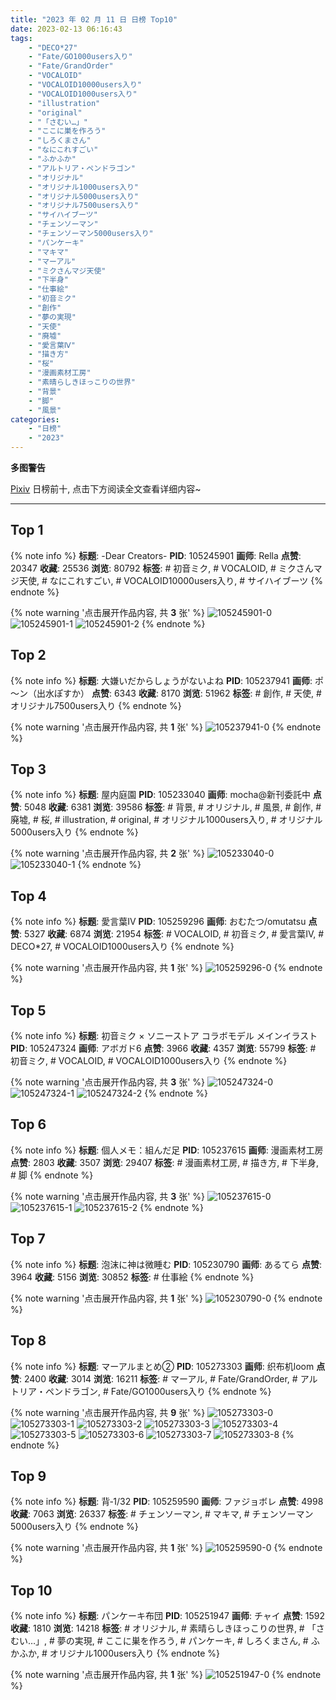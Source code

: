 ```yaml
---
title: "2023 年 02 月 11 日 日榜 Top10"
date: 2023-02-13 06:16:43
tags:
    - "DECO*27"
    - "Fate/GO1000users入り"
    - "Fate/GrandOrder"
    - "VOCALOID"
    - "VOCALOID10000users入り"
    - "VOCALOID1000users入り"
    - "illustration"
    - "original"
    - "「さむい…」"
    - "ここに巣を作ろう"
    - "しろくまさん"
    - "なにこれすごい"
    - "ふかふか"
    - "アルトリア・ペンドラゴン"
    - "オリジナル"
    - "オリジナル1000users入り"
    - "オリジナル5000users入り"
    - "オリジナル7500users入り"
    - "サイハイブーツ"
    - "チェンソーマン"
    - "チェンソーマン5000users入り"
    - "パンケーキ"
    - "マキマ"
    - "マーアル"
    - "ミクさんマジ天使"
    - "下半身"
    - "仕事絵"
    - "初音ミク"
    - "創作"
    - "夢の実現"
    - "天使"
    - "廃墟"
    - "愛言葉Ⅳ"
    - "描き方"
    - "桜"
    - "漫画素材工房"
    - "素晴らしきほっこりの世界"
    - "背景"
    - "脚"
    - "風景"
categories:
    - "日榜"
    - "2023"
---
```


<i class="fa fa-triangle-exclamation"></i>**多图警告**<i class="fa fa-triangle-exclamation"></i>

[Pixiv](https://www.pixiv.net/) 日榜前十, 点击下方阅读全文查看详细内容~

<!-- more -->

---

## Top 1

{% note info %}
**标题**: -Dear Creators-
**PID**: 105245901 **画师**: Rella
**点赞**: 20347 **收藏**: 25536 **浏览**: 80792
**标签**: # 初音ミク, # VOCALOID, # ミクさんマジ天使, # なにこれすごい, # VOCALOID10000users入り, # サイハイブーツ
{% endnote %}

{% note warning '点击展开作品内容, 共 **3** 张' %}
![105245901-0](https://i.pixiv.re/img-original/img/2023/02/10/16/39/04/105245901_p0.jpg)
![105245901-1](https://i.pixiv.re/img-original/img/2023/02/10/16/39/04/105245901_p1.jpg)
![105245901-2](https://i.pixiv.re/img-original/img/2023/02/10/16/39/04/105245901_p2.jpg)
{% endnote %}

## Top 2

{% note info %}
**标题**: 大嫌いだからしょうがないよね
**PID**: 105237941 **画师**: ポ～ン（出水ぽすか）
**点赞**: 6343 **收藏**: 8170 **浏览**: 51962
**标签**: # 創作, # 天使, # オリジナル7500users入り
{% endnote %}

{% note warning '点击展开作品内容, 共 **1** 张' %}
![105237941-0](https://i.pixiv.re/img-original/img/2023/02/10/07/30/01/105237941_p0.jpg)
{% endnote %}

## Top 3

{% note info %}
**标题**: 屋内庭園
**PID**: 105233040 **画师**: mocha@新刊委託中
**点赞**: 5048 **收藏**: 6381 **浏览**: 39586
**标签**: # 背景, # オリジナル, # 風景, # 創作, # 廃墟, # 桜, # illustration, # original, # オリジナル1000users入り, # オリジナル5000users入り
{% endnote %}

{% note warning '点击展开作品内容, 共 **2** 张' %}
![105233040-0](https://i.pixiv.re/img-original/img/2023/02/10/01/00/57/105233040_p0.png)
![105233040-1](https://i.pixiv.re/img-original/img/2023/02/10/01/00/57/105233040_p1.png)
{% endnote %}

## Top 4

{% note info %}
**标题**: 愛言葉Ⅳ
**PID**: 105259296 **画师**: おむたつ/omutatsu
**点赞**: 5327 **收藏**: 6874 **浏览**: 21954
**标签**: # VOCALOID, # 初音ミク, # 愛言葉Ⅳ, # DECO*27, # VOCALOID1000users入り
{% endnote %}

{% note warning '点击展开作品内容, 共 **1** 张' %}
![105259296-0](https://i.pixiv.re/img-original/img/2023/02/11/00/00/31/105259296_p0.jpg)
{% endnote %}

## Top 5

{% note info %}
**标题**: 初音ミク × ソニーストア コラボモデル メインイラスト
**PID**: 105247324 **画师**: アボガド6
**点赞**: 3966 **收藏**: 4357 **浏览**: 55799
**标签**: # 初音ミク, # VOCALOID, # VOCALOID1000users入り
{% endnote %}

{% note warning '点击展开作品内容, 共 **3** 张' %}
![105247324-0](https://i.pixiv.re/img-original/img/2023/02/10/17/43/51/105247324_p0.jpg)
![105247324-1](https://i.pixiv.re/img-original/img/2023/02/10/17/43/51/105247324_p1.jpg)
![105247324-2](https://i.pixiv.re/img-original/img/2023/02/10/17/43/51/105247324_p2.jpg)
{% endnote %}

## Top 6

{% note info %}
**标题**: 個人メモ：組んだ足
**PID**: 105237615 **画师**: 漫画素材工房
**点赞**: 2803 **收藏**: 3507 **浏览**: 29407
**标签**: # 漫画素材工房, # 描き方, # 下半身, # 脚
{% endnote %}

{% note warning '点击展开作品内容, 共 **3** 张' %}
![105237615-0](https://i.pixiv.re/img-original/img/2023/02/10/07/00/02/105237615_p0.jpg)
![105237615-1](https://i.pixiv.re/img-original/img/2023/02/10/07/00/02/105237615_p1.jpg)
![105237615-2](https://i.pixiv.re/img-original/img/2023/02/10/07/00/02/105237615_p2.jpg)
{% endnote %}

## Top 7

{% note info %}
**标题**: 泡沫に神は微睡む
**PID**: 105230790 **画师**: あるてら
**点赞**: 3964 **收藏**: 5156 **浏览**: 30852
**标签**: # 仕事絵
{% endnote %}

{% note warning '点击展开作品内容, 共 **1** 张' %}
![105230790-0](https://i.pixiv.re/img-original/img/2023/02/10/00/00/13/105230790_p0.png)
{% endnote %}

## Top 8

{% note info %}
**标题**: マーアルまとめ②
**PID**: 105273303 **画师**: 织布机loom
**点赞**: 2400 **收藏**: 3014 **浏览**: 16211
**标签**: # マーアル, # Fate/GrandOrder, # アルトリア・ペンドラゴン, # Fate/GO1000users入り
{% endnote %}

{% note warning '点击展开作品内容, 共 **9** 张' %}
![105273303-0](https://i.pixiv.re/img-original/img/2023/02/11/13/35/01/105273303_p0.jpg)
![105273303-1](https://i.pixiv.re/img-original/img/2023/02/11/13/35/01/105273303_p1.jpg)
![105273303-2](https://i.pixiv.re/img-original/img/2023/02/11/13/35/01/105273303_p2.jpg)
![105273303-3](https://i.pixiv.re/img-original/img/2023/02/11/13/35/01/105273303_p3.jpg)
![105273303-4](https://i.pixiv.re/img-original/img/2023/02/11/13/35/01/105273303_p4.jpg)
![105273303-5](https://i.pixiv.re/img-original/img/2023/02/11/13/35/01/105273303_p5.jpg)
![105273303-6](https://i.pixiv.re/img-original/img/2023/02/11/13/35/01/105273303_p6.jpg)
![105273303-7](https://i.pixiv.re/img-original/img/2023/02/11/13/35/01/105273303_p7.jpg)
![105273303-8](https://i.pixiv.re/img-original/img/2023/02/11/13/35/01/105273303_p8.jpg)
{% endnote %}

## Top 9

{% note info %}
**标题**: 背‐1/32
**PID**: 105259590 **画师**: ファジョボレ
**点赞**: 4998 **收藏**: 7063 **浏览**: 26337
**标签**: # チェンソーマン, # マキマ, # チェンソーマン5000users入り
{% endnote %}

{% note warning '点击展开作品内容, 共 **1** 张' %}
![105259590-0](https://i.pixiv.re/img-original/img/2023/02/11/00/02/45/105259590_p0.jpg)
{% endnote %}

## Top 10

{% note info %}
**标题**: パンケーキ布団
**PID**: 105251947 **画师**: チャイ
**点赞**: 1592 **收藏**: 1810 **浏览**: 14218
**标签**: # オリジナル, # 素晴らしきほっこりの世界, # 「さむい…」, # 夢の実現, # ここに巣を作ろう, # パンケーキ, # しろくまさん, # ふかふか, # オリジナル1000users入り
{% endnote %}

{% note warning '点击展开作品内容, 共 **1** 张' %}
![105251947-0](https://i.pixiv.re/img-original/img/2023/02/10/20/30/01/105251947_p0.png)
{% endnote %}
